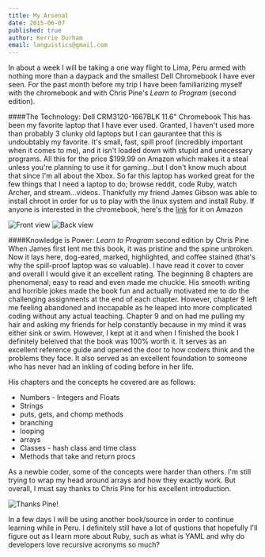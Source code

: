 ```yaml
---
title: My Arsenal
date: 2015-06-07
published: true
author: Kerrie Durham
email: languistics@gmail.com
---
```


In about a week I will be taking a one way flight to Lima, Peru armed with nothing more than a daypack and the smallest Dell Chromebook I have ever seen. For the past month before my trip I have been familiarizing myself with the chromebook and with Chris Pine's _Learn to Program_ (second edition).


####The Technology: Dell CRM3120-1667BLK 11.6" Chromebook
This has been my favorite laptop that I have ever used. Granted, I haven't used more than probably 3 clunky old laptops but I can gaurantee that this is undoubtably my favorite. It's small, fast, spill proof (incredibly important when it comes to me), and it isn't loaded down with stupid and unecessary programs. All this for the price $199.99 on Amazon which makes it a steal unless you're planning to use it for gaming...but I don't know much about that since I'm all about the Xbox.
So far this laptop has worked great for the few things that I need a laptop to do; browse reddit, code Ruby, watch Archer, and stream...videos. Thankfully my friend James Gibson was able to install chroot in order for us to play with the linux system and install Ruby.
If anyone is interested in the chromebook, here's the [link](http://www.amazon.com/dp/B00FBBUIDM/ref=psdc_565108_t1_B00K1FY3M0) for it on Amazon

![Front view](http://imgur.com/utWYQ0K.jpg)
![Back view](http://imgur.com/GCpqHm9.jpg)


####Knowledge is Power: _Learn to Program_ second edition by Chris Pine
When James first lent me this book, it was pristine and the spine unbroken. Now it lays here, dog-eared, marked, highlighted, and coffee stained (that's why the spill-proof laptop was so valuable). I have read it cover to cover and overall I would give it an excellent rating. The beginning 8 chapters are phenomenal; easy to read and even made me chuckle. His smooth writing and horrible jokes made the book fun and actually motivated me to do the challenging assignments at the end of each chapter. However, chapter 9 left me feeling abandoned and inccapable as he leaped into more complicated coding without any actual teaching. Chapter 9 and on had me pulling my hair and asking my friends for help constantly because in my mind it was either sink or swim. However, I kept at it and when I finished the book I definitely beleived that the book was 100% worth it. It serves as an excellent reference guide and opened the door to how coders think and the problems they face. It also served as an excellent foundation to someone who has never had an inkling of coding before in her life.

His chapters and the concepts he covered are as follows:

  * Numbers - Integers and Floats
  * Strings
  * puts, gets, and chomp methods
  * branching
  * looping
  * arrays
  * Classes - hash class and time class
  * Methods that take and return procs


As a newbie coder, some of the concepts were harder than others. I'm still trying to wrap my head around arrays and how they exactly work. But overall, I must say thanks to Chris Pine for his excellent introduction.

![Thanks Pine!](http://imgur.com/Yu5aRuC.jpg)

In a few days I will be using another book/source in order to continue learning while in Peru. I definitely still have a lot of qustions that hopefully I'll figure out as I learn more about Ruby, such as what is YAML and why do developers love recursive acronyms so much?

